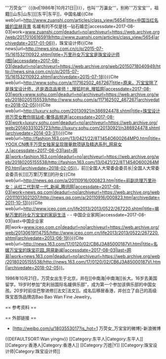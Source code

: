 '''万荧女'''（{{bd|1986年|10月21日||}}），也叫'''万瀛女'''，别称'''万宝宝'''，祖籍[[山东|山东]][[东平|东平]]，中国名媛<ref name=":0">{{Cite web|url=http://www.zuanshi.com/articles/class_view/5654|title=中国当红名媛的显赫背景 名媛有的不仅是钱--钻石婚恋|accessdate=2017-08-03|work=www.zuanshi.com|deadurl=no|archiveurl=https://web.archive.org/web/20170106165919/http://www.zuanshi.com/articles/class_view/5654|archivedate=2017-01-06}}</ref>，珠宝设计师<ref>{{Cite news|url=http://news.sina.com.cn/c/p/2015-07-15/161532110922.shtml|title=万里孙女万宝宝是珠宝设计师(图)|accessdate=2017-08-03|deadurl=no|archiveurl=https://web.archive.org/web/20150718040949/http://news.sina.com.cn/c/p/2015-07-15/161532110922.shtml|archivedate=2015-07-18}}</ref><ref>{{Cite web|url=http://www.sohu.com/a/117162502_467267|title=原来，万宝宝除了是珠宝设计师，还是酒店品鉴师！_搜狐时尚_搜狐网|accessdate=2017-08-03|work=www.sohu.com|deadurl=no|archiveurl=https://web.archive.org/web/20180205155539/http://www.sohu.com/a/117162502_467267|archivedate=2018-02-05}}</ref><ref>{{Cite web|url=http://luxury.sohu.com/20130921/n386924478.shtml|title=珠宝设计师万荧女教你挑钻戒-奢侈品频道|accessdate=2017-08-03|work=luxury.sohu.com|deadurl=no|archiveurl=https://web.archive.org/web/20140331025723/http://luxury.sohu.com/20130921/n386924478.shtml|archivedate=2014-03-31}}</ref><ref>{{Cite web|url=http://fashion.163.com/13/0421/22/8T1454O600264MP0.html|title=YOOX.CN携手万荧女独家呈现限量款项链及精选系列_网易女人|accessdate=2017-08-03|last=网易|work=fashion.163.com|deadurl=no|archiveurl=https://web.archive.org/web/20180205155538/http://fashion.163.com/13/0421/22/8T1454O600264MP0.html|archivedate=2018-02-05}}</ref>，前[[全国人大常委会委员长|全国人大常委会委员长]][[万里|万里]]的孙女<ref>{{Cite web|url=http://news.qq.com/a/20110916/000823.htm|title=前副总理万里孙女：从红二代到星一代_新闻_腾讯网|accessdate=2017-08-03|work=news.qq.com|deadurl=no|archiveurl=https://web.archive.org/web/20111013021207/http://news.qq.com/a/20110916/000823.htm|archivedate=2011-10-13}}</ref><ref>{{Cite web|url=http://www.iceo.com.cn/life2013/2013/0522/267220.shtml|title=揭秘万里的孙女万宝宝的家庭生活 -  - 中国企业家网|accessdate=2017-08-03|last=中国企业家网|work=www.iceo.com.cn|deadurl=no|archiveurl=https://web.archive.org/web/20130619114755/http://www.iceo.com.cn/life2013/2013/0522/267220.shtml|archivedate=2013-06-19}}</ref><ref>{{Cite web|url=http://news.163.com/17/0120/02/CB6J3A85000187VI.html|title=名媛万宝宝的珠宝花园_网易新闻|accessdate=2017-08-03|last=网易|work=news.163.com|deadurl=no|archiveurl=https://web.archive.org/web/20180205155538/http://news.163.com/17/0120/02/CB6J3A85000187VI.html|archivedate=2018-02-05}}</ref><ref name=":0" />。

1986年10月21日，万荧女出生于北京，并在[[中南海|中南海]]长大。16岁去美国留学。19岁时参加“克利翁国际名媛俱乐部”，成为第一个参加该俱乐部的中国女孩。20岁时前往巴黎进修[[法文|法文]]。成名后移居香港，并创立了自己的高级珠宝首饰品牌店Bao Bao Wan Fine Jewelry。

== 参考资料 ==
<references />

== 外部链接 ==
* [http://weibo.com/u/1803553017?is_hot=1 万荧女_万宝宝的微博]-新浪微博

{{DEFAULTSORT:Wan yingnv}}
[[Category:东平人|Category:东平人]]
[[Category:香港人|Category:香港人]]
[[Category:万姓|Y]]
[[Category:珠宝设计师|Category:珠宝设计师]]
